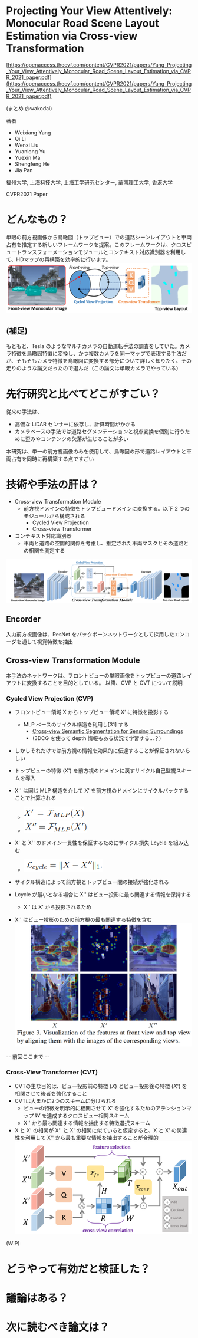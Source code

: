 # Projecting Your View Attentively: Monocular Road Scene Layout Estimation via Cross-view Transformation
[https://openaccess.thecvf.com/content/CVPR2021/papers/Yang_Projecting_Your_View_Attentively_Monocular_Road_Scene_Layout_Estimation_via_CVPR_2021_paper.pdf](https://openaccess.thecvf.com/content/CVPR2021/papers/Yang_Projecting_Your_View_Attentively_Monocular_Road_Scene_Layout_Estimation_via_CVPR_2021_paper.pdf)

(まとめ @wakodai)

著者
* Weixiang Yang
* Qi Li
* Wenxi Liu
* Yuanlong Yu
* Yuexin Ma
* Shengfeng He
* Jia Pan

福州大学, 上海科技大学, 上海工学研究センター, 華南理工大学, 香港大学

CVPR2021 Paper

# どんなもの？
単眼の前方視画像から鳥瞰図（トップビュー）での道路シーンレイアウトと車両占有を推定する新しいフレームワークを提案。このフレームワークは、クロスビュートランスフォーメーションモジュールとコンテキスト対応識別器を利用して、HDマップの再構築を効率的に行います。
![alt text](Projecting_Your_View_Attentively/2024-05-16_18-31-34.png)
## (補足)
もともと、Tesla のようなマルチカメラの自動運転手法の調査をしていた。カメラ特徴を鳥瞰図特徴に変換し、かつ複数カメラを同一マップで表現する手法だが、そもそもカメラ特徴を鳥瞰図に変換する部分について詳しく知りたく、その走りのような論文だったので選んだ（この論文は単眼カメラでやっている）

# 先行研究と比べてどこがすごい？
従来の手法は、
- 高価な LiDAR センサーに依存し、計算時間がかかる
- カメラベースの手法では道路セグメンテーションと視点変換を個別に行うために歪みやコンテンツの欠落が生じることが多い

本研究は、単一の前方視画像のみを使用して、鳥瞰図の形で道路レイアウトと車両占有を同時に再構築する点ですごい

# 技術や手法の肝は？

- Cross-view Transformation Module
  - 前方視ドメインの特徴をトップビュードメインに変換する。以下 2 つのモジュールから構成される
    - Cycled View Projection
    - Cross-view Transformer
- コンテキスト対応識別器
  - 車両と道路の空間的関係を考慮し、推定された車両マスクとその道路との相関を測定する

![alt text](Projecting_Your_View_Attentively/2024-05-16_16-41-27.png)

## Encorder
入力前方視画像は、ResNet をバックボーンネットワークとして採用したエンコーダを通して視覚特徴を抽出
## Cross-view Transformation Module
本手法のネットワークは、フロントビューの単眼画像をトップビューの道路レイアウトに変換することを目的としている。
以降、CVP と CVT について説明
### Cycled View Projection (CVP)
- フロントビュー領域 X からトップビュー領域 X' に特徴を投影する
  - MLP ベースのサイクル構造を利用し[31] する
    - [Cross-view Semantic Segmentation for Sensing Surroundings](https://arxiv.org/pdf/1906.03560)
    - (3DCG を使って depth 情報もある状況で学習する...？)
- しかしそれだけでは前方視の情報を効果的に伝達することが保証されないらしい
- トップビューの特徴 (X') を前方視のドメインに戻すサイクル自己監視スキームを導入
- X'' は同じ MLP 構造を介して X' を前方視のドメインにサイクルバックすることで計算される
  - ![alt text](Projecting_Your_View_Attentively/2024-05-16_18-11-29.png)
  - ![alt text](Projecting_Your_View_Attentively/2024-05-16_18-11-52.png)

- X' と X'' のドメイン一貫性を保証するためにサイクル損失 Lcycle を組み込む
  - ![alt text](Projecting_Your_View_Attentively/2024-05-16_18-13-12.png)
- サイクル構造によって前方視とトップビュー間の接続が強化される
- Lcycle が最小となる場合に X'' はビュー投影に最も関連する情報を保持する
  - X'' は X' から投影されるため
- X'' はビュー投影のための前方視の最も関連する特徴を含む
![alt text](Projecting_Your_View_Attentively/2024-05-16_18-23-24.png)

-- 前回ここまで --

### Cross-View Transformer (CVT)
- CVTの主な目的は、ビュー投影前の特徴 (𝑋) とビュー投影後の特徴 (𝑋') を相関させて後者を強化すること
- CVTは大まかに2つのスキームに分けられる
  - ビューの特徴を明示的に相関させて X' を強化するためのアテンションマップ 𝑊 を達成するクロスビュー相関スキーム
  - X'' から最も関連する情報を抽出する特徴選択スキーム
- X と X' の相関が X'' と X' の相関に似ていると仮定すると、X と X' の関連性を利用して X'' から最も重要な情報を抽出することが合理的
![alt text](Projecting_Your_View_Attentively/2024-05-16_18-45-55.png)

(WIP)

# どうやって有効だと検証した？

# 議論はある？

# 次に読むべき論文は？
